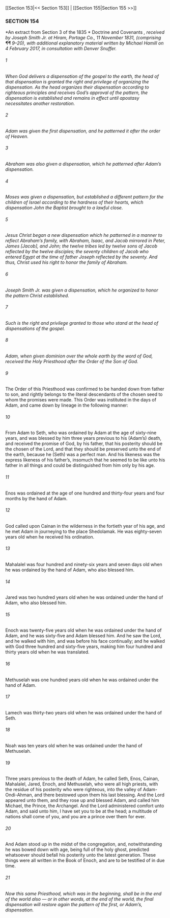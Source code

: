 [[Section 153|<< Section 153]]  |  [[Section 155|Section 155 >>]]

### SECTION 154

*An extract from Section 3 of the 1835 *
Doctrine and Covenants
*, received by Joseph Smith Jr. at Hiram, Portage Co., 11 November 1831, (comprising ¶¶ 9–20), with additional explanatory material written by Michael Hamill on 4 February 2017, in consultation with Denver Snuffer.*

###### 1

*When God delivers a dispensation of the gospel to the earth, the head of that dispensation is granted the right and privilege of organizing the dispensation. As the head organizes their dispensation according to righteous principles and receives God’s approval of the pattern, the dispensation is established and remains in effect until apostasy necessitates another restoration.*


###### 2

*Adam was given the first dispensation, and he patterned it after the order of Heaven.*


###### 3

*Abraham was also given a dispensation, which he patterned after Adam’s dispensation.*


###### 4

*Moses was given a dispensation, but established a different pattern for the children of Israel according to the hardness of their hearts, which dispensation John the Baptist brought to a lawful close.*


###### 5

*Jesus Christ began a new dispensation which he patterned in a manner to reflect Abraham’s family, with Abraham, Isaac, and Jacob mirrored in Peter, James [Jacob], and John; the twelve tribes led by twelve sons of Jacob reflected by the twelve disciples; the seventy children of Jacob who entered Egypt at the time of father Joseph reflected by the seventy. And thus, Christ used his right to honor the family of Abraham.*


###### 6

*Joseph Smith Jr. was given a dispensation, which he organized to honor the pattern Christ established.*


###### 7

*Such is the right and privilege granted to those who stand at the head of dispensations of the gospel.*


###### 8

*Adam, when given dominion over the whole earth by the word of God, received the Holy Priesthood after the Order of the Son of God.*


###### 9
The Order of this Priesthood was confirmed to be handed down from father to son, and rightly belongs to the literal descendants of the chosen seed to whom the promises were made. This Order was instituted in the days of Adam, and came down by lineage in the following manner:

###### 10
From Adam to Seth, who was ordained by Adam at the age of sixty-nine years, and was blessed by him three years previous to his (Adam’s) death, and received the promise of God, by his father, that his posterity should be the chosen of the Lord, and that they should be preserved unto the end of the earth, because he (Seth) was a perfect man. And his likeness was the express likeness of his father’s, insomuch that he seemed to be like unto his father in all things and could be distinguished from him only by his age.

###### 11
Enos was ordained at the age of one hundred and thirty-four years and four months by the hand of Adam.

###### 12
God called upon Cainan in the wilderness in the fortieth year of his age, and he met Adam in journeying to the place Shedolamak. He was eighty-seven years old when he received his ordination.

###### 13
Mahalalel was four hundred and ninety-six years and seven days old when he was ordained by the hand of Adam, who also blessed him.

###### 14
Jared was two hundred years old when he was ordained under the hand of Adam, who also blessed him.

###### 15
Enoch was twenty-five years old when he was ordained under the hand of Adam, and he was sixty-five and Adam blessed him. And he saw the Lord, and he walked with him, and was before his face continually; and he walked with God three hundred and sixty-five years, making him four hundred and thirty years old when he was translated.

###### 16
Methuselah was one hundred years old when he was ordained under the hand of Adam.

###### 17
Lamech was thirty-two years old when he was ordained under the hand of Seth.

###### 18
Noah was ten years old when he was ordained under the hand of Methuselah.

###### 19
Three years previous to the death of Adam, he called Seth, Enos, Cainan, Mahalalel, Jared, Enoch, and Methuselah, who were all high priests, with the residue of his posterity who were righteous, into the valley of Adam-Ondi-Ahman, and there bestowed upon them his last blessing. And the Lord appeared unto them, and they rose up and blessed Adam, and called him Michael, the Prince, the Archangel. And the Lord administered comfort unto Adam, and said unto him, I have set you to be at the head; a multitude of nations shall come of you, and you are a prince over them for ever.

###### 20
And Adam stood up in the midst of the congregation, and, notwithstanding he was bowed down with age, being full of the holy ghost, predicted whatsoever should befall his posterity unto the latest generation. These things were all written in the Book of Enoch, and are to be testified of in due time.

###### 21

*Now this same Priesthood, which was in the beginning, shall be in the end of the world also — or in other words, at the end of the world, the final dispensation will restore again the pattern of the first, or Adam’s, dispensation.*